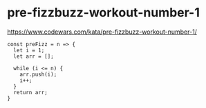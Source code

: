 # pre-fizzbuzz-workout-number-1
https://www.codewars.com/kata/pre-fizzbuzz-workout-number-1/


```
const preFizz = n => {
  let i = 1;
  let arr = [];

  while (i <= n) {
    arr.push(i);
    i++;
  }
  return arr;
}
```
